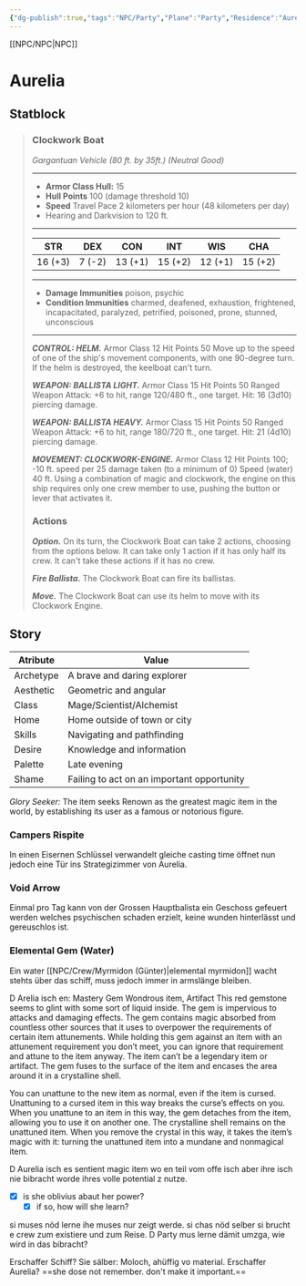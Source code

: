 ```yaml
---
{"dg-publish":true,"tags":"NPC/Party","Plane":"Party","Residence":"Aurelia","aliases":"Aurelia, The Ship,","permalink":"/npc/crew/aurelia/","dgHomeLink":true,"dgPassFrontmatter":true}
---
```



[[NPC/NPC|NPC]]

# Aurelia
## Statblock
> ### Clockwork Boat  
>*Gargantuan Vehicle (80 ft. by 35ft.) (Neutral Good)*  
>___  
> - **Armor Class Hull:** 15
> - **Hull Points** 100 (damage threshold 10)
> - **Speed** Travel Pace 2 kilometers per hour (48 kilometers per day)
> - Hearing and Darkvision to 120 ft.
>___  
>|      STR       |      DEX       |      CON       |      INT       |      WIS       |   CHA   |
>|:--------------:|:--------------:|:--------------:|:--------------:|:--------------:|:-------:|
>|    16 (+3)     |     7 (-2)     |    13 (+1)     |    15 (+2)     |    12 (+1)     | 15 (+2) |
>
>___  
> - **Damage Immunities** poison, psychic
> - **Condition Immunities** charmed, deafened, exhaustion, frightened, incapacitated, paralyzed, petrified, poisoned, prone, stunned, unconscious
>___  
> ***CONTROL: HELM.*** 
> Armor Class 12
> Hit Points 50
> Move up to the speed of one of the ship's movement components, with one 90-degree turn. If the helm is destroyed, the keelboat can't turn.
>  
> ***WEAPON: BALLISTA LIGHT.*** 
> Armor Class 15 
> Hit Points 50
> Ranged Weapon Attack:  +6 to hit, range 120/480 ft., one target. Hit: 16 (3d10) piercing damage. 
>
> ***WEAPON: BALLISTA HEAVY.*** 
> Armor Class 15 
> Hit Points 50
> Ranged Weapon Attack: +6 to hit, range 180/720 ft., one target. Hit: 21 (4d10) piercing damage. 
>  
> ***MOVEMENT: CLOCKWORK-ENGINE.*** 
> Armor Class 12
> Hit Points 100; -10 ft. speed per 25 damage taken (to a minimum of 0)
> Speed (water) 40 ft.
> Using a combination of magic and clockwork, the engine on this ship requires only one crew member to use, pushing the button or lever that activates it.
>  
> ### Actions  
> ***Option.*** On its turn, the Clockwork Boat can take 2 actions, choosing from the options below. It can take only 1 action if it has only half its crew. It can't take these actions if it has no crew.  
>  
> ***Fire Ballista.*** The Clockwork Boat can fire its ballistas.  
>  
> ***Move.*** The Clockwork Boat can use its helm to move with its Clockwork Engine.

## Story
| Atribute  | Value                                      |
| --------- | ------------------------------------------ |
| Archetype | A brave and daring explorer                |
| Aesthetic | Geometric and angular                      |
| Class     | Mage/Scientist/Alchemist                   |
| Home      | Home outside of town or city               |
| Skills    | Navigating and pathfinding                 |
| Desire    | Knowledge and information                  |
| Palette   | Late evening                               |
| Shame     | Failing to act on an important opportunity | 

_Glory Seeker:_ The item seeks Renown as the greatest magic item in the world, by establishing its user as a famous or notorious figure.

### Campers Rispite
In einen Eisernen Schlüssel verwandelt gleiche casting time öffnet nun jedoch eine Tür ins Strategizimmer von Aurelia.

### Void Arrow
Einmal pro Tag kann von der Grossen Hauptbalista ein Geschoss gefeuert werden welches psychischen schaden erzielt, keine wunden hinterlässt und gereuschlos ist.

### Elemental Gem (Water)
Ein water [[NPC/Crew/Myrmidon (Günter)|elemental myrmidon]] wacht stehts über das schiff, muss jedoch immer in armslänge bleiben.

D Arelia isch en:
Mastery Gem
Wondrous item, Artifact
This red gemstone seems to glint with some sort of liquid inside. The gem is impervious to attacks and damaging effects. The gem contains magic absorbed from countless other sources that it uses to overpower the requirements of certain item attunements. While holding this gem against an item with an attunement requirement you don’t meet, you can ignore that requirement and attune to the item anyway. The item can’t be a legendary item or artifact. The gem fuses to the surface of the item and encases the area around it in a crystalline shell.

You can unattune to the new item as normal, even if the item is cursed. Unattuning to a cursed item in this way breaks the curse’s effects on you. When you unattune to an item in this way, the gem detaches from the item, allowing you to use it on another one. The crystalline shell remains on the unattuned item. When you remove the crystal in this way, it takes the item’s magic with it: turning the unattuned item into a mundane and nonmagical item.

D Aurelia isch es sentient magic item wo en teil vom offe isch aber ihre isch nie bibracht worde ihres volle potential z nutze.

- [x] is she oblivius abaut her power?
	- [x] if so, how will she learn?

si muses nöd lerne ihe muses nur zeigt werde. 
si chas nöd selber si brucht e crew zum existiere und zum Reise.
D Party mus lerne dämit umzga, wie wird in das bibracht?

Erschaffer Schiff?
Sie sälber: Moloch, ahüffig vo material.
Erschaffer Aurelia?
==she dose not remember. don't make it important.==